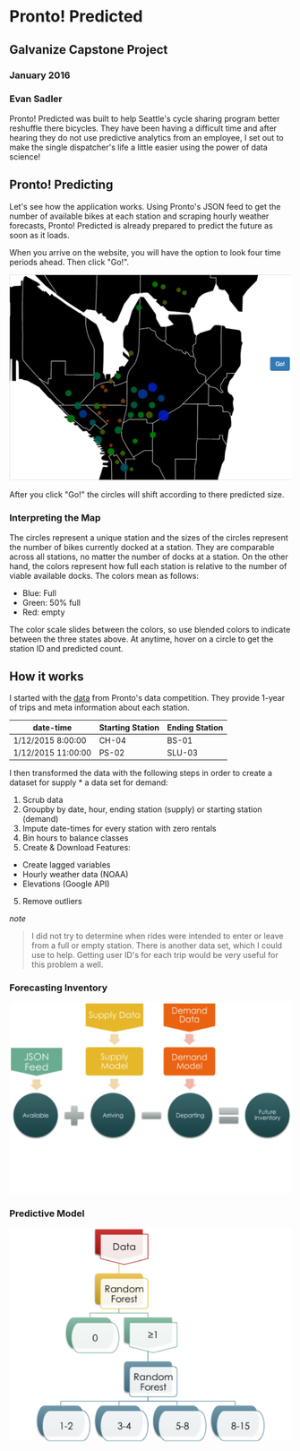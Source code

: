 # Pronto! Predicted
## Galvanize Capstone Project
### January 2016
### Evan Sadler

Pronto! Predicted was built to help Seattle's cycle sharing program better reshuffle there bicycles. They have been having a difficult time and after hearing they do not use predictive analytics from an employee, I set out to make the single dispatcher's life a little easier using the power of data science!

## Pronto! Predicting

Let's see how the application works. Using Pronto's JSON feed to get the number of available bikes at each station and scraping hourly weather forecasts, Pronto! Predicted is already prepared to predict the future as soon as it loads. 

When you arrive on the website, you will have the option to look four time periods ahead. Then click "Go!".

![Pronto! Predicted Viz](https://raw.githubusercontent.com/easadler/capstone/master/presentation/images/visualization.png)

After you click "Go!" the circles will shift according to there predicted size. 

### Interpreting the Map
The circles represent a unique station and the sizes of the circles represent the number of bikes currently docked at a station. They are comparable across all stations, no matter the number of docks at a station. On the other hand, the colors represent how full each station is relative to the number of viable available docks. The colors mean as follows:
* Blue: Full
* Green: 50% full
* Red: empty

The color scale slides between the colors, so use blended colors to indicate between the three states above. At anytime, hover on a circle to get the station ID and predicted count.

## How it works
I started with the [data](https://www.prontocycleshare.com/datachallenge) from Pronto's data competition. They provide 1-year of trips and meta information about each station.

| date-time          | Starting Station | Ending Station |
|--------------------|------------------|----------------|
| 1/12/2015 8:00:00  | CH-04            | BS-01          |
| 1/12/2015 11:00:00 | PS-02            | SLU-03         |

I then transformed the data with the following steps in order to create a dataset for supply * a data set for demand:

1. Scrub data
2. Groupby by date, hour, ending station (supply) or starting station (demand)
3. Impute date-times for every station with zero rentals 
3. Bin hours to balance classes
4. Create & Download Features:
 * Create lagged variables
 * Hourly weather data (NOAA)
 * Elevations (Google API)
5. Remove outliers

*note*
> I did not try to determine when rides were intended to enter or leave from a full or empty station. There is another data set, which I could use to help. Getting user ID's for each trip would be very useful for this problem a well. 

### Forecasting Inventory
![Forecasting Method](https://raw.githubusercontent.com/easadler/capstone/master/presentation/images/forcastingmodel.png)

### Predictive Model
![Predictive Model](https://raw.githubusercontent.com/easadler/capstone/master/presentation/images/predictivemodel.png)


